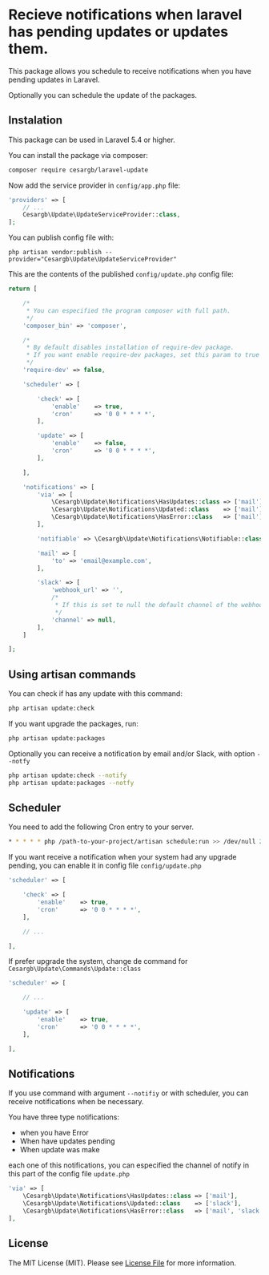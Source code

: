 # Recieve notifications when laravel has pending updates or updates them.

This package allows you schedule to receive notifications when you have pending updates in Laravel.

Optionally you can schedule the update of the packages.

## Instalation

This package can be used in Laravel 5.4 or higher.

You can install the package via composer:

```bash
composer require cesargb/laravel-update
```

Now add the service provider in `config/app.php` file:

```php
'providers' => [
    // ...
    Cesargb\Update\UpdateServiceProvider::class,
];
```

You can publish config file with:

```
php artisan vendor:publish --provider="Cesargb\Update\UpdateServiceProvider"
```
This are the contents of the published `config/update.php` config file:

```php
return [

    /*
     * You can especified the program composer with full path.
     */
    'composer_bin' => 'composer',

    /*
     * By default disables installation of require-dev package.
     * If you want enable require-dev packages, set this param to true
     */
    'require-dev' => false,

    'scheduler' => [

        'check' => [
            'enable'    => true,
            'cron'      => '0 0 * * * *',
        ],

        'update' => [
            'enable'    => false,
            'cron'      => '0 0 * * * *',
        ],

    ],

    'notifications' => [
        'via' => [
            \Cesargb\Update\Notifications\HasUpdates::class => ['mail'],
            \Cesargb\Update\Notifications\Updated::class    => ['mail'],
            \Cesargb\Update\Notifications\HasError::class   => ['mail'],
        ],

        'notifiable' => \Cesargb\Update\Notifications\Notifiable::class,

        'mail' => [
            'to' => 'email@example.com',
        ],

        'slack' => [
            'webhook_url' => '',
            /*
             * If this is set to null the default channel of the webhook will be used.
             */
            'channel' => null,
        ],
    ]

];
```

## Using artisan commands

You can check if has any update with this command:

```bash
php artisan update:check
```

If you want upgrade the packages, run:

```bash
php artisan update:packages
```

Optionally you can receive a notification by email and/or Slack, with option `--notfy`

```bash
php artisan update:check --notify
php artisan update:packages --notfy
```

## Scheduler

You need to add the following Cron entry to your server.

```bash
* * * * * php /path-to-your-project/artisan schedule:run >> /dev/null 2>&1
```

If you want receive a notification when your system had any upgrade pending, you
can enable it in config file `config/update.php`

```php
'scheduler' => [

    'check' => [
        'enable'    => true,
        'cron'      => '0 0 * * * *',
    ],

    // ...

],
```

If prefer upgrade the system, change de command for `Cesargb\Update\Commands\Update::class`

```php
'scheduler' => [

    // ...

    'update' => [
        'enable'    => true,
        'cron'      => '0 0 * * * *',
    ],

],
```

## Notifications

If you use command with argument `--notifiy` or with scheduler, you can receive notifications when be necessary.

You have three type notifications:

* when you have Error
* When have updates pending
* When update was make

each one of this notifications, you can especified the channel of notify in this
part of the config file `update.php`

```php
'via' => [
    \Cesargb\Update\Notifications\HasUpdates::class => ['mail'],
    \Cesargb\Update\Notifications\Updated::class    => ['slack'],
    \Cesargb\Update\Notifications\HasError::class   => ['mail', 'slack']
],
```

## License

The MIT License (MIT). Please see [License File](LICENSE.md) for more information.
